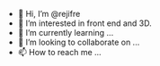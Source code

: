 - 👋 Hi, I’m @rejifre
- 👀 I’m interested in front end and 3D.
- 🌱 I’m currently learning ...
- 💞️ I’m looking to collaborate on ...
- 📫 How to reach me ...

<!---
rejifre/rejifre is a ✨ special ✨ repository because its `README.md` (this file) appears on your GitHub profile.
You can click the Preview link to take a look at your changes.
--->
